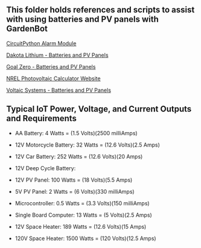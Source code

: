 ## This folder holds references and scripts to assist with using batteries and PV panels with GardenBot

[CircuitPython Alarm Module](https://docs.circuitpython.org/en/latest/shared-bindings/alarm/index.html)

[Dakota Lithium - Batteries and PV Panels](https://dakotalithium.com)

[Goal Zero - Batteries and PV Panels](https://www.goalzero.com)

[NREL Photovoltaic Calculator Website](https://pvwatts.nrel.gov/index.php)

[Voltaic Systems - Batteries and PV Panels](https://voltaicsystems.com)

## Typical IoT Power, Voltage, and Current Outputs and Requirements

- AA Battery:                 4 Watts = (1.5 Volts)(2500 milliAmps)

- 12V Motorcycle Battery:     32 Watts = (12.6 Volts)(2.5 Amps)

- 12V Car Battery:            252 Watts = (12.6 Volts)(20 Amps)

- 12V Deep Cycle Battery:

- 12V PV Panel:               100 Watts = (18 Volts)(5.5 Amps)

- 5V PV Panel:                2 Watts = (6 Volts)(330 milliAmps)

- Microcontroller:            0.5 Watts = (3.3 Volts)(150 milliAmps) 

- Single Board Computer:      13 Watts = (5 Volts)(2.5 Amps)

- 12V Space Heater:           189 Watts = (12.6 Volts)(15 Amps)

- 120V Space Heater:          1500 Watts = (120 Volts)(12.5 Amps)
